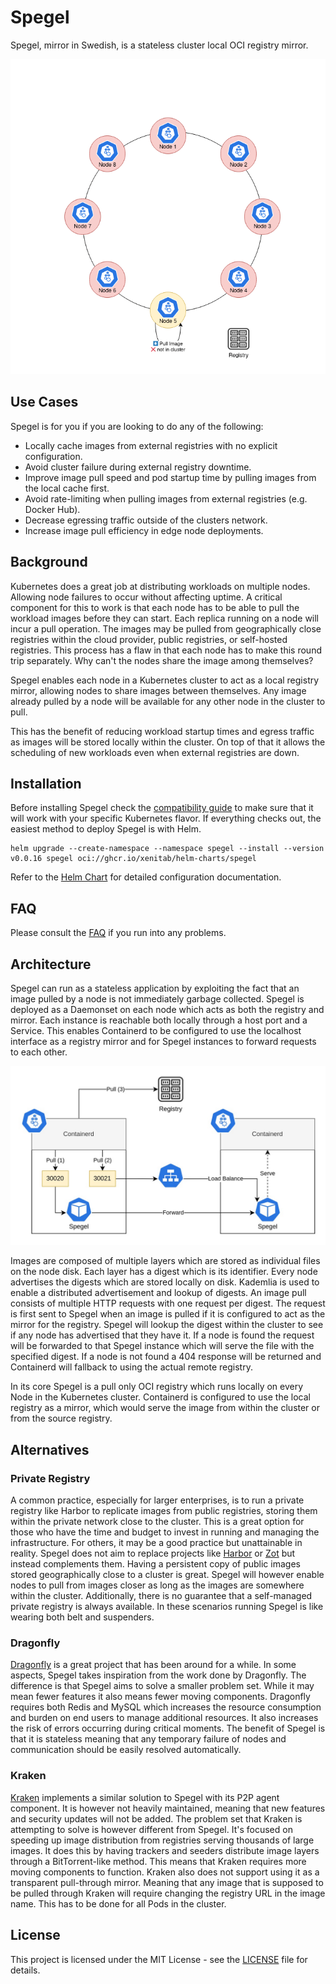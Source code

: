 # Spegel

Spegel, mirror in Swedish, is a stateless cluster local OCI registry mirror.

<p align="center">
  <img src="./assets/overview.gif">
</p>

## Use Cases

Spegel is for you if you are looking to do any of the following:

* Locally cache images from external registries with no explicit configuration.
* Avoid cluster failure during external registry downtime.
* Improve image pull speed and pod startup time by pulling images from the local cache first.
* Avoid rate-limiting when pulling images from external registries (e.g. Docker Hub).
* Decrease egressing traffic outside of the clusters network.
* Increase image pull efficiency in edge node deployments.

## Background

Kubernetes does a great job at distributing workloads on multiple nodes. Allowing node failures to occur without affecting uptime. A critical component for this to work is that each node has to be able to pull the workload images before they can start. Each replica running on a node will incur a pull operation. The images may be pulled from geographically close registries within the cloud provider, public registries, or self-hosted registries. This process has a flaw in that each node has to make this round trip separately. Why can't the nodes share the image among themselves?

Spegel enables each node in a Kubernetes cluster to act as a local registry mirror, allowing nodes to share images between themselves. Any image already pulled by a node will be available for any other node in the cluster to pull.

This has the benefit of reducing workload startup times and egress traffic as images will be stored locally within the cluster. On top of that it allows the scheduling of new workloads even when external registries are down.

## Installation

Before installing Spegel check the [compatibility guide](./docs/COMPATIBILITY.md) to make sure that it will work with your specific Kubernetes flavor. If everything checks out, the easiest method to deploy Spegel is with Helm.

```shell
helm upgrade --create-namespace --namespace spegel --install --version v0.0.16 spegel oci://ghcr.io/xenitab/helm-charts/spegel
```

Refer to the [Helm Chart](./charts/spegel) for detailed configuration documentation.

## FAQ

Please consult the [FAQ](./docs/FAQ.md) if you run into any problems.

## Architecture

Spegel can run as a stateless application by exploiting the fact that an image pulled by a node is not immediately garbage collected. Spegel is deployed as a Daemonset on each node which acts as both the registry and mirror. Each instance is reachable both locally through a host port and a Service. This enables Containerd to be configured to use the localhost interface as a registry mirror and for Spegel instances to forward requests to each other.

<p align="center">
  <img src="./assets/architecture.jpg">
</p>

Images are composed of multiple layers which are stored as individual files on the node disk. Each layer has a digest which is its identifier. Every node advertises the digests which are stored locally on disk. Kademlia is used to enable a distributed advertisement and lookup of digests. An image pull consists of multiple HTTP requests with one request per digest. The request is first sent to Spegel when an image is pulled if it is configured to act as the mirror for the registry. Spegel will lookup the digest within the cluster to see if any node has advertised that they have it. If a node is found the request will be forwarded to that Spegel instance which will serve the file with the specified digest. If a node is not found a 404 response will be returned and Containerd will fallback to using the actual remote registry.

In its core Spegel is a pull only OCI registry which runs locally on every Node in the Kubernetes cluster. Containerd is configured to use the local registry as a mirror, which would serve the image from within the cluster or from the source registry.

## Alternatives

### Private Registry 

A common practice, especially for larger enterprises, is to run a private registry like Harbor to replicate images from public registries, storing them within the private network close to the cluster.
This is a great option for those who have the time and budget to invest in running and managing the infrastructure. For others, it may be a good practice but unattainable in reality.
Spegel does not aim to replace projects like [Harbor](https://github.com/goharbor/harbor) or [Zot](https://github.com/project-zot/zot) but instead complements them. Having a persistent copy of public images stored geographically close to a cluster is great. Spegel will however enable
nodes to pull from images closer as long as the images are somewhere within the cluster. Additionally, there is no guarantee that a self-managed private registry is always available. In these scenarios
running Spegel is like wearing both belt and suspenders.

### Dragonfly

[Dragonfly](https://github.com/dragonflyoss/Dragonfly2) is a great project that has been around for a while. In some aspects, Spegel takes inspiration from the work done by Dragonfly. 
The difference is that Spegel aims to solve a smaller problem set. While it may mean fewer features it also means fewer moving components. Dragonfly requires both Redis and MySQL which 
increases the resource consumption and burden on end users to manage additional resources. It also increases the risk of errors occurring during critical moments. The benefit of Spegel
is that it is stateless meaning that any temporary failure of nodes and communication should be easily resolved automatically.

### Kraken

[Kraken](https://github.com/uber/kraken) implements a similar solution to Spegel with its P2P agent component. It is however not heavily maintained, meaning that new features and security updates will not be added.
The problem set that Kraken is attempting to solve is however different from Spegel. It's focused on speeding up image distribution from registries serving thousands of large images. It does this by
having trackers and seeders distribute image layers through a BitTorrent-like method. This means that Kraken requires more moving components to function. Kraken also does not support using it
as a transparent pull-through mirror. Meaning that any image that is supposed to be pulled through Kraken will require changing the registry URL in the image name. This has to be done for all
Pods in the cluster. 

## License

This project is licensed under the MIT License - see the [LICENSE](LICENSE) file for details.
